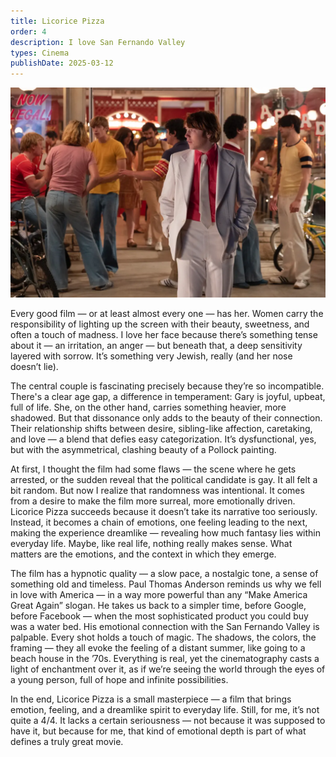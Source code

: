 ```yaml
---
title: Licorice Pizza
order: 4
description: I love San Fernando Valley
types: Cinema
publishDate: 2025-03-12
---
```


![alt text](image.png)

Every good film — or at least almost every one — has her. Women carry the responsibility of lighting up the screen with their beauty, sweetness, and often a touch of madness. I love her face because there’s something tense about it — an irritation, an anger — but beneath that, a deep sensitivity layered with sorrow. It’s something very Jewish, really (and her nose doesn’t lie).

The central couple is fascinating precisely because they’re so incompatible. There's a clear age gap, a difference in temperament: Gary is joyful, upbeat, full of life. She, on the other hand, carries something heavier, more shadowed. But that dissonance only adds to the beauty of their connection. Their relationship shifts between desire, sibling-like affection, caretaking, and love — a blend that defies easy categorization. It’s dysfunctional, yes, but with the asymmetrical, clashing beauty of a Pollock painting.

At first, I thought the film had some flaws — the scene where he gets arrested, or the sudden reveal that the political candidate is gay. It all felt a bit random. But now I realize that randomness was intentional. It comes from a desire to make the film more surreal, more emotionally driven. Licorice Pizza succeeds because it doesn’t take its narrative too seriously. Instead, it becomes a chain of emotions, one feeling leading to the next, making the experience dreamlike — revealing how much fantasy lies within everyday life. Maybe, like real life, nothing really makes sense. What matters are the emotions, and the context in which they emerge.

The film has a hypnotic quality — a slow pace, a nostalgic tone, a sense of something old and timeless. Paul Thomas Anderson reminds us why we fell in love with America — in a way more powerful than any “Make America Great Again” slogan. He takes us back to a simpler time, before Google, before Facebook — when the most sophisticated product you could buy was a water bed. His emotional connection with the San Fernando Valley is palpable. Every shot holds a touch of magic. The shadows, the colors, the framing — they all evoke the feeling of a distant summer, like going to a beach house in the ’70s. Everything is real, yet the cinematography casts a light of enchantment over it, as if we’re seeing the world through the eyes of a young person, full of hope and infinite possibilities.

In the end, Licorice Pizza is a small masterpiece — a film that brings emotion, feeling, and a dreamlike spirit to everyday life. Still, for me, it’s not quite a 4/4. It lacks a certain seriousness — not because it was supposed to have it, but because for me, that kind of emotional depth is part of what defines a truly great movie.